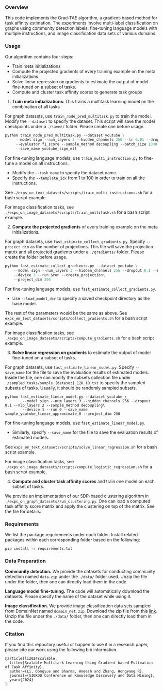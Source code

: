### Overview

This code implements the Grad-TAE algorithm, a gradient-based method for task affinity estimation. The experiments involve multi-label classification on graphs using community detection labels, fine-tuning language models with multiple instructions, and image classification data sets of various domains. 

### Usage

Our algorithm contains four steps:

- Train meta initializations
- Compute the projected gradients of every training example on the meta initializations
- Solve linear regression on gradients to estimate the output of model fine-tuned on a subset of tasks. 
- Compute and cluster task affinity scores to generate task groups

1. **Train meta initializations**: This trains a multitask learning model on the combination of all tasks 

For graph datasets, use `train_node_pred_multitask.py` to train the model. Modify the `--dataset` to specify the dataset. This script will save the model checkpoints under a `./saved/` folder. Please create one before usage. 

```Python
python train_node_pred_multitask.py --dataset youtube \
     --model sign --num_layers 3 --hidden_channels 256 --lr 0.01 --dropout 0.1 --mlp_layers 2\
     --evaluator f1_score --sample_method decoupling --batch_size 1000 --epochs 100 --device 2 --runs 50\
     --save_name youtube_sign_mtl
```

For fine-tuning language models,  use `train_multi_instruction.py` to fine-tune a model on all instructions. 

- Modify the `--task_name` to specify the dataset name. 
- Specify the `--template_idx` from 1 to 100 in order to train on all the instructions. 

See `./exps_on_text_datasets/scripts/train_multi_instructions.sh` for a bash script example.

For image classification tasks, see `./exps_on_image_datasets/scripts/train_multitask.sh` for a bash script example. 

2. **Compute the projected gradients** of every training example on the meta initializations. 

For graph datasets, use `fast_estimate_collect_gradients.py`. Specify `--project_dim` as the number of projections. This file will save the projection matrix and all projected gradients under a `./gradients/` folder. Please create the folder before usage. 

```python
python fast_estimate_collect_gradients.py --dataset youtube \
    --model sign --num_layers 3 --hidden_channels 256 --dropout 0.1 --mlp_layers 2 --sample_method decoupling\
    --device 3 --run $run --create_projection\
    --project_dim 200 
```

For fine-tuning language models, use `fast_estimate_collect_gradients.py`. 

- Use `--load_model_dir` to specify a saved checkpoint directory as the base model. 

The rest of the parameters would be the same as above. See `exps_on_text_datasets/scripts/collect_gradients.sh` for a bash script example. 

For image classification tasks, see `./exps_on_image_datasets/scripts/compute_gradients.sh` for a bash script example. 

3. **Solve linear regression on gradients** to estimate the output of model fine-tuned on a subset of tasks. 

For graph datasets, use `fast_estimate_linear_model.py`. Specify `--save_name` for the file to save the evaluation results of estimated models. Inside the file, one can modify the subsets collection file under `./sampled_tasks/sample_{dataset}_128_10.txt` to specify the sampled subsets of tasks. Usually, it should be randomly sampled subsets. 

```
python fast_estimate_linear_model.py --dataset youtube \
        --model sign --num_layers 3 --hidden_channels 256 --dropout 0.1 --mlp_layers 2 --sample_method decoupling\
        --device 1 --run 0 --save_name sample_youtube_linear_approximate_0 --project_dim 200
```

For fine-tuning language models, use `fast_estimate_linear_model.py`. 

- Similarly, specify `--save_name` for the file to save the evaluation results of estimated models.

See `exps_on_text_datasets/scripts/solve_linear_regression.sh` for a bash script example. 

For image classification tasks, see `./exps_on_image_datasets/scripts/compute_logistic_regression.sh` for a bash script example. 

4. **Compute and cluster task affinity scores** and train one model on each subset of tasks. 

We provide an implementation of our SDP-based clustering algorithm in `./exps_on_graph_datasets/run_clustering.py`. One can load a computed task affinity score matrix and apply the clustering on top of the matrix. See the file for details.

### Requirements

We list the package requirements under each folder. Install related packages within each corresponding folder based on the following: 

```
pip install -r requirements.txt
```

### Data Preparation

**Community detection.** We provide the datasets for conducting community detection named `data.zip` under the `./data/` folder used. Unzip the file under the folder, then one can directly load them in the code.

**Language model fine-tuning.** The code will automatically download the datasets. Please specify the name of the dataset while using it.  

**Image classification.** We provide image classification data sets sampled from DomainNet named `domain_net.zip`. Download the zip file from this [link](https://drive.google.com/file/d/1OmeNf_sWHLUQhSIA2ICvm4jj4xyadG16/view?usp=sharing). Unzip the file under the `./data/` folder, then one can directly load them in the code.

### Citation

If you find this repository useful or happen to use it in a research paper, please cite our work using the following bib information.

```
@article{li2024scalable,
  title={Scalable Multitask Learning Using Gradient-based Estimation of Task Affinity},
  author={Li, Dongyue and Sharma, Aneesh and Zhang, Hongyang R},
  journal={SIGKDD Conference on Knowledge Discovery and Data Mining},
  year={2024}
}
```

